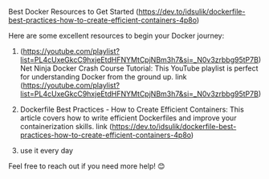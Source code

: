 Best Docker Resources to Get Started (https://dev.to/idsulik/dockerfile-best-practices-how-to-create-efficient-containers-4p8o)

Here are some excellent resources to begin your Docker journey:

1.  (https://youtube.com/playlist?list=PL4cUxeGkcC9hxjeEtdHFNYMtCpjNBm3h7&si=_N0v3zrbbg95tP7B)Net Ninja Docker Crash Course Tutorial: This YouTube playlist is perfect for understanding Docker from the ground up.  link (https://youtube.com/playlist?list=PL4cUxeGkcC9hxjeEtdHFNYMtCpjNBm3h7&si=_N0v3zrbbg95tP7B)

2. Dockerfile Best Practices - How to Create Efficient Containers: This article covers how to write efficient Dockerfiles and improve your containerization skills.  link (https://dev.to/idsulik/dockerfile-best-practices-how-to-create-efficient-containers-4p8o)

3. use it every day

Feel free to reach out if you need more help! 😊